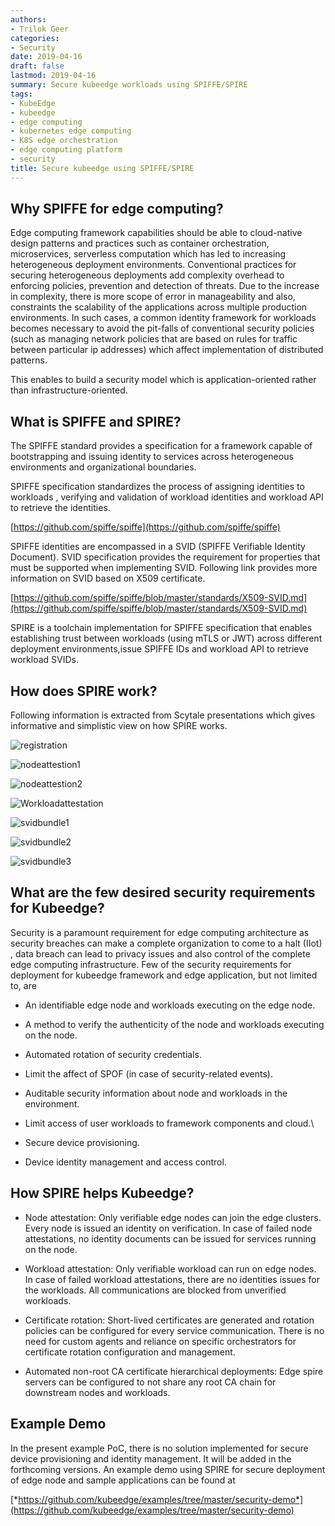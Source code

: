 ```yaml
---
authors:
- Trilok Geer
categories:
- Security
date: 2019-04-16
draft: false
lastmod: 2019-04-16
summary: Secure kubeedge workloads using SPIFFE/SPIRE
tags:
- KubeEdge
- kubeedge
- edge computing
- kubernetes edge computing
- K8S edge orchestration
- edge computing platform
- security
title: Secure kubeedge using SPIFFE/SPIRE
---
```

## Why SPIFFE for edge computing?

Edge computing framework capabilities should be able to cloud-native design patterns and practices such as container orchestration, microservices, serverless computation which has led to increasing heterogeneous deployment environments. Conventional practices for securing heterogeneous deployments add complexity overhead to enforcing policies, prevention and detection of threats. Due to the increase in complexity, there is more scope of error in manageability and also, constraints the scalability of the applications across multiple production environments. In such cases, a common identity framework for workloads becomes necessary to avoid the pit-falls of conventional security policies (such as managing network policies that are based on rules for traffic between particular ip addresses) which affect implementation of distributed patterns.

This enables to build a security model which is application-oriented rather than infrastructure-oriented.

<!--truncate-->

## What is SPIFFE and SPIRE?

The SPIFFE standard provides a specification for a framework capable of bootstrapping and issuing identity to services across heterogeneous environments and organizational boundaries.

SPIFFE specification standardizes the process of assigning identities to workloads , verifying and validation of workload identities and workload API to retrieve the identities. 

[https://github.com/spiffe/spiffe](https://github.com/spiffe/spiffe)

SPIFFE identities are encompassed in a SVID (SPIFFE Verifiable Identity Document). SVID specification provides the requirement for properties that must be supported when implementing SVID. Following link provides more information on SVID based on X509 certificate.

[https://github.com/spiffe/spiffe/blob/master/standards/X509-SVID.md](https://github.com/spiffe/spiffe/blob/master/standards/X509-SVID.md)

SPIRE is a toolchain implementation for SPIFFE specification that enables establishing trust between workloads (using mTLS or JWT) across different deployment environments,issue SPIFFE IDs and  workload API to retrieve workload SVIDs.

## How does SPIRE work?

Following information is extracted from Scytale presentations which gives informative and simplistic view on how SPIRE works.

![registration](images/reg.png)

![nodeattestion1](images/node1.png)

![nodeattestion2](images/node2.png)

![Workloadattestation](images/wattest.png)

![svidbundle1](images/sb1.png)

![svidbundle2](images/sb2.png)

![svidbundle3](images/sb3.png)

## What are the few desired security requirements for Kubeedge?

Security is a paramount requirement for edge computing architecture as security breaches can make a complete organization to come to a halt (IIot) , data breach can lead to privacy issues and also control of the complete edge computing infrastructure. Few of the security requirements for deployment for kubeedge framework and edge application, but not limited to, are 

* An identifiable edge node and workloads executing on the edge node.

* A method to verify the authenticity of the node and workloads executing on the node.

* Automated rotation of security credentials.

* Limit the affect of SPOF (in case of security-related events).

* Auditable security information about node and workloads in the environment.

* Limit access of user workloads to framework components and cloud.\

* Secure device provisioning.

* Device identity management and access control.

## How SPIRE helps Kubeedge?

* Node attestation: Only verifiable edge nodes can join the edge clusters. Every node is issued an identity on verification. In case of failed node attestations, no identity documents can be issued for services running on the node.

* Workload attestation: Only verifiable workload can run on edge nodes. In case of failed workload attestations, there are no identities issues for the workloads. All communications are blocked from unverified workloads.

* Certificate rotation: Short-lived certificates are generated and rotation policies can be configured for every service communication. There is no need for custom agents and reliance on specific orchestrators for certificate rotation configuration and management.

* Automated non-root CA certificate hierarchical deployments: Edge spire servers can be configured to not share any root CA chain for downstream nodes and workloads.

## Example Demo

In the present example PoC, there is no solution implemented for secure device provisioning and identity management. It will be added in the forthcoming versions. An example demo using SPIRE for secure deployment of edge node and sample applications can be found at 

[*https://github.com/kubeedge/examples/tree/master/security-demo*](https://github.com/kubeedge/examples/tree/master/security-demo)
